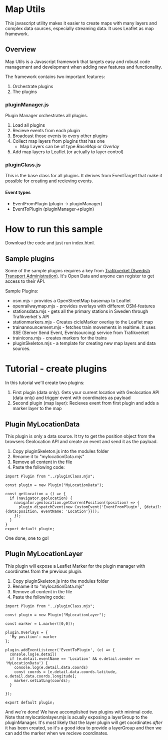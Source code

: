 # Map Utils
This javascript utility makes it easier to create maps with many layers and complex data sources, especially streaming data. It uses Leaflet as map framework.

## Overview
Map Utils is a Javascript framework that targets easy and robust code management and development when adding new features and functionality. 

The framework contains two important features:
1. Orchestrate plugins
2. The plugins

### pluginManager.js
Plugin Manager orchestrates all plugins.

1. Load all plugins
2. Recieve events from each plugin
3. Broadcast those events to every other plugins
4. Collect map layers from plugins that has one
    * Map Layers can be of type *BaseMap* or *Overlay*
5. Add map layers to Leaflet (or actually to layer control)

### pluginClass.js
This is the base class for all plugins. It derives from EventTarget that make it possible for creating and recieving events.
#### Event types
* EventFromPlugin (plugin -> pluginManager)
* EventToPlugin (pluginManager->plugin)

# How to run this sample
Download the code and just run index.html.

## Sample plugins
Some of the sample plugins requires a key from [Trafikverket (Swedish Transport Administration)](https://api.trafikinfo.trafikverket.se/API). It's Open Data and anyone can register to get access to their API. 

Sample Plugins:
* osm.mjs - provides a OpenStreetMap basemap to Leaflet
* openrailwaymap.mjs - provides overlays with different OSM-features
* stationsdata.mjs - gets all the primary stations in Sweden through Trafikverket´s API
* stationmarkers.mjs - Creates cicleMarker overlay to the Leaflet map
* trainannouncement.mjs - fetches train movements in realtime. It uses SSE (Server Send Event, Eventsourcing) service from Trafikverket
* trainicons.mjs - creates markers for the trains
* pluginSkeleton.mjs - a template for creating new map layers and data sources.

# Tutorial - create plugins
In this tutorial we'll create two plugins:
1. First plugin (data only). Gets your current location with Geolocation API (data only) and trigger event with coordinates as payload
2. Second plugin (map layer): Recieves event from first plugin and adds a marker layer to the map

## Plugin MyLocationData
This plugin is only a data source. It try to get the position object from the browsers Geolocation API and create an event and send it as the payload.

1. Copy pluginSkeleton.js into the modules folder
2. Rename it to "mylocationData.mjs"
3. Remove all content in the file
2. Paste the following code:
```
import Plugin from "../pluginClass.mjs";

const plugin = new Plugin("MyLocationData");

const getLocation = () => {
  if (navigator.geolocation) {
    navigator.geolocation.getCurrentPosition((position) => {
      plugin.dispatchEvent(new CustomEvent('EventFromPlugin', {detail: {data:position, eventName: 'Location'}}));
    });
  } 
}
export default plugin;

```
One done, one to go!

## Plugin MyLocationLayer
This plugin will expose a Leaflet Marker for the plugin manager with coordinates from the previous plugin. 

1. Copy pluginSkeleton.js into the modules folder
2. Rename it to "mylocationData.mjs"
3. Remove all content in the file
4. Paste the following code:
```
import Plugin from "../pluginClass.mjs";

const plugin = new Plugin("MyLocationLayer");

const marker = L.marker([0,0]);

plugin.Overlays = {
  'My position': marker
};

plugin.addEventListener('EventToPlugin', (e) => {
  console.log(e.detail)
  if (e.detail.eventName == 'Location' && e.detail.sender == 'MyLocationData') {
    console.log(e.detail.data.coords)
    const coords = [e.detail.data.coords.latitude, e.detail.data.coords.longitude];
    marker.setLatLng(coords);
  }

});

export default plugin;
```
And we´re done! We have accomplished two plugins with minimal code. Note that mylocationlayer.mjs is acually exposing a layerGroup to the pluginManager. It's most likely that the layer plugin will get coordinates *after* it has been created, so it's a good idea to provide a layerGroup and then we can add the marker when we recieve coordinates.